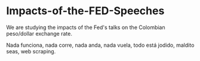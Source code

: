 # Impacts-of-the-FED-Speeches
We are studying the impacts of the Fed's talks on the Colombian peso/dollar exchange rate.

Nada funciona, nada corre, nada anda, nada vuela, todo está jodido, maldito seas, web scraping.
